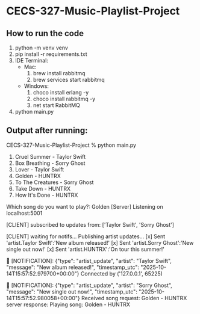 # CECS-327-Music-Playlist-Project

## How to run the code
1. python -m venv venv
2. pip install -r requirements.txt
3. IDE Terminal:
   - Mac:
     1. brew install rabbitmq
     2. brew services start rabbitmq
   - Windows:
     1. choco install erlang -y
     2. choco install rabbitmq -y
     3. net start RabbitMQ
4. python main.py

## Output after running:
CECS-327-Music-Playlist-Project % python main.py
1. Cruel Summer - Taylor Swift
2. Box Breathing - Sorry Ghost
3. Lover - Taylor Swift
4. Golden - HUNTRX
5. To The Creatures - Sorry Ghost
6. Take Down - HUNTRX
7. How It's Done - HUNTRX

Which song do you want to play?: Golden
[Server] Listening on localhost:5001

[CLIENT] subscribed to updates from: ['Taylor Swift', 'Sorry Ghost'] 

[CLIENT] waiting for notifs...
Publishing artist updates...
 [x] Sent 'artist.Taylor Swift':'New album released!'
 [x] Sent 'artist.Sorry Ghost':'New single out now!'
 [x] Sent 'artist.HUNTRX':'On tour this summer!'

🎵 [NOTIFICATION]: {"type": "artist_update", "artist": "Taylor Swift", "message": "New album released!", "timestamp_utc": "2025-10-14T15:57:52.979700+00:00"}
Connected by ('127.0.0.1', 65225)

🎵 [NOTIFICATION]: {"type": "artist_update", "artist": "Sorry Ghost", "message": "New single out now!", "timestamp_utc": "2025-10-14T15:57:52.980058+00:00"}
Received song request: Golden - HUNTRX
server response: Playing song: Golden - HUNTRX
